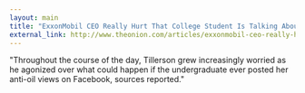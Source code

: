 ```yaml
---
layout: main
title: "ExxonMobil CEO Really Hurt That College Student Is Talking About Him Right Now | The Onion - America's Finest News Source"
external_link: http://www.theonion.com/articles/exxonmobil-ceo-really-hurt-that-college-student-is,19333/
---
```

"Throughout the course of the day, Tillerson grew increasingly worried as he
agonized over what could happen if the undergraduate ever posted her anti-oil
views on Facebook, sources reported."

